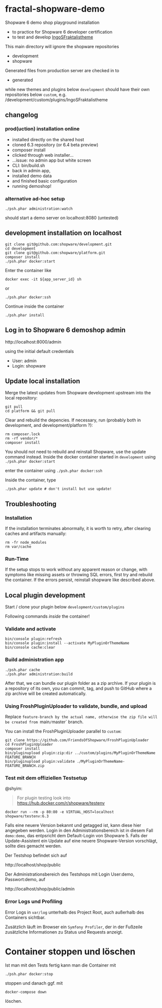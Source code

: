# fractal-shopware-demo
Shopware 6 demo shop playground installation

- to practice for Shopware 6 developer certification
- to test and develop [IngoSFraktalistheme](https://github.com/openmindculture/IngoSFraktalistheme)

This main directory will ignore the shopware repositories
- development
- shopware

Generated files from production server are checked in to
- generated

while new themes and plugins below `development`
should have their own repositories below `custom`,
e.g. /development/custom/plugins/IngoSFraktalistheme

## changelog

### prod(uction) installation online

- installed directly on the shared host
- cloned 6.3 repository (or 6.4 beta preview)
- composer install
- clicked through web installer...
- ...issue: no admin app but white screen
- CLI: bin/build.sh
- back in admin app,
- installed demo data
- and finished basic configuration
- running demoshop!

### alternative ad-hoc setup

`./psh.phar administration:watch`

should start a demo server on localhost:8080 (untested)

## development installation on localhost

```
git clone git@github.com:shopware/development.git
cd development
git clone git@github.com:shopware/platform.git
composer install
./psh.phar docker:start
```

Enter the container like

```
docker exec -it ${app_server_id} sh
```

or

```
./psh.phar docker:ssh
```
Continue inside the container

```
./psh.phar install
```

## Log in to Shopware 6 demoshop admin

http://localhost:8000/admin 

using the initial default credentials

- User: admin
- Login: shopware

## Update local installation

Merge the latest updates from Shopware development upstream into the local repository:

```
git pull
cd platform && git pull
```

Clear and rebuild the depencies.
If necessary, run (probably both in development, and development/platform ?):

```
rm composer.lock
rm -rf vendor/*
composer install
```

You should not need to rebuild and reinstall Shopware, use the update command instead.
Inside the docker container started in `development`
using `./psh.phar docker:start`

enter the container using `./psh.phar docker:ssh`

Inside the container, type

```
./psh.phar update # don't install but use update!
```

## Troubleshooting

### Installation
If the installation terminates abnormally, it is worth to retry, after clearing caches and artifacts manually:

```
rm -fr node_modules
rm var/cache
```

### Run-Time
If the setup stops to work without any apparent reason or change, with symptoms like missing assets or throwing SQL errors, first try and rebuild the container. If the errors persist, reinstall shopware like described above.

## Local plugin development

Start / clone your plugin below
`development/custom/plugins`

Following commands _inside_ the container!

### Validate and activate

```
bin/console plugin:refresh
bin/console plugin:install --activate MyPluginOrThemeName
bin/console cache:clear
```

### Build administration app

```
./psh.phar cache
./psh.phar administration:build
```

After that, we can bundle our plugin folder as a zip archive.
If your plugin is a repository of its own, you can commit, tag, and push to GitHub
where a zip archive will be created automatically. 

### Using FroshPluginUploader to validate, bundle, and upload

Replace `feature-branch by the actual name,
otherwise the zip file will be created from `main` / `master` branch.

You can install the FroshPluginUploader parallel to `custom`:

```
git clone https://github.com/FriendsOfShopware/FroshPluginUploader
cd FroshPluginUploader
composer install
bin/pluginupload plugin:zip:dir ../custom/plugins/MyPluginOrThemeName FEATURE_BRANCH
bin/pluginupload plugin:validate ./MyPluginOrThemeName-FEATURE_BRANCH.zip
```

### Test mit dem  offiziellen Testsetup

@shyim:
> For plugin testing look into https://hub.docker.com/r/shopware/testenv

```
docker run --rm -p 80:80 -e VIRTUAL_HOST=localhost shopware/testenv:6.3
```

Falls eine neuere Version bekannt und getagged ist, kann diese hier angegeben werden.
Login in den Administrationsbereich ist in diesem Fall `demo:demo`, das entpsricht dem Default-Login von Shopware 5.
Falls der Update-Assistent ein Update auf eine neuere Shopware-Version vorschlägt, sollte dies gemacht werden.

Der Testshop befindet sich auf

http://localhost/shop/public

Der Administrationsbereich des Testshops mit Login User:demo, Passwort:demo, auf

http://localhost/shop/public/admin


### Error Logs und Profiling

Error Logs in `var/log` unterhalb des Project Root, auch außerhalb des Containers sichtbar.

Zusätzlich läuft im Browser ein `Symfony Profiler`, der in der Fußzeile
zusätzliche Informationen zu Status und Requests anzeigt.


# Container stoppen und löschen

Ist man mit den Tests fertig kann man die Container mit

```
./psh.phar docker:stop
```

stoppen und danach ggf. mit

```
docker-compose down
```

löschen.
